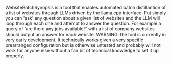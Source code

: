 WebsiteBatchSynopsis is a tool that enables automated batch distillantion of a list of websites through LLMs driven by the llama.cpp interface. Put simply you can 'ask' any question about a given list of websites and the LLM will loop through each one and attempt to answer the question. For example a query of 'are there any jobs available?' with a list of company websites should output an answer for each website. WARNING: the tool is currently in very early development. It technically works given a very specific prearranged configuration but is otherwise untested and probably will not work for anyone else without a fair bit of technical knowledge to set it up properly. 
